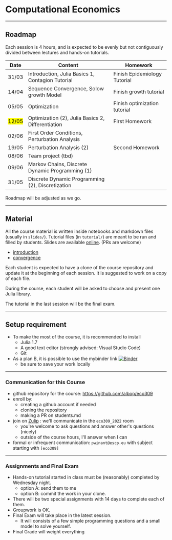 # Computational Economics

---


## Roadmap

Each session is 4 hours, and is expected to be evenly but not contiguously divided between lectures and hands-on tutorials.

| Date  | Content                                                        | Homework                     |
| ----- | -------------------------------------------------------------- | ---------------------------- |
| 31/03 | Introduction, Julia Basics 1, Contagion Tutorial  | Finish Epidemiology Tutorial |
| 14/04 | Sequence Convergence, Solow growth Model                       | Finish growth tutorial       |
| 05/05 | Optimization                                     | Finish optimization tutorial |
|  <mark>12/05</mark> | Optimization (2), Julia Basics 2, Differentiation              | First Homework               |
| 02/06 | First Order Conditions, Perturbation Analysis                  |                              |
| 19/05 | Perturbation Analysis (2)                                      | Second Homework              |
| 08/06 | Team project (tbd)                 |                              |                              |
| 09/06 | Markov Chains, Discrete Dynamic Programming (1)                |                              |
| 31/05 | Discrete Dynamic Programming (2), Discretization               |                              |

Roadmap will be adjusted as we go.

---

## Material

All the course material is written inside notebooks and markdown files (usually in `slides/`). Tutorial files (in `tutorial/`) are meant to be run and filled by students.
Slides are available [online](http://www.mosphere.fr/eco309/slides/). (PRs are welcome)
- [introduction](http://www.mosphere.fr/eco309/slides/)
- [convergence](http://www.mosphere.fr/eco309/slides/convergence.html)


Each student is expected to have a clone of the course repository and update it at the beginning of each session. It is suggested to work on a copy of each file.

During the course, each student will be asked to choose and present one Julia library.

The tutorial in the last session will be the final exam.

---

## Setup requirement

- To make the most of the course, it is recommended to install
  - Julia 1.7
  - A good text editor (strongly advised: Visual Studio Code)
  - Git
- As a plan B, it is possible to use the mybinder link [![Binder](https://mybinder.org/badge_logo.svg)](https://mybinder.org/v2/gh/albop/eco309.git/main?urlpath=lab)
  - be sure to save your work locally

---

### Communication for this Course

- github repository for the course: https://github.com/albop/eco309
- enroll by:
    - creating a github account if needed
    - cloning the repository
    - making a PR on students.md
- join on [Zulip](econforge.zulipchat.org) : we'll communicate in the `eco309_2022` room
    - you're welcome to ask questions and answer other's questions (nicely)
    - outside of the course hours, I'll answer when I can
- formal or infrequent communication: `pwinant@escp.eu` with subject starting with `[eco309]`

---

### Assignments and Final Exam

-  Hands-on tutorial started in class must be (reasonably) completed by Wednesday night.
   - option A: send them to me
   - option B: commit the work in your clone.
- There will be two special assignments with 14 days to complete each of them.
- Groupwork is OK.
- Final Exam will take place in the latest session.
    - It will consists of a few simple programming questions and a small model to solve yourself.
- Final Grade will weight everything
